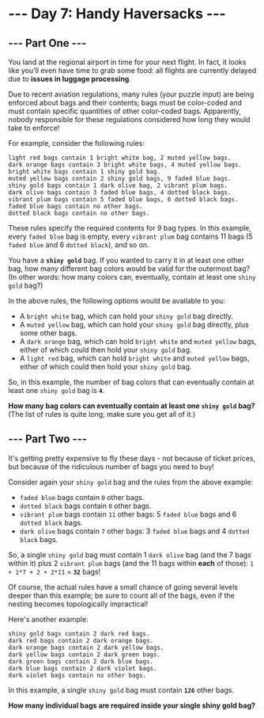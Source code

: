 # --- Day 7: Handy Haversacks ---

## --- Part One ---

You land at the regional airport in time for your next flight. In fact, it looks like you'll even have time to grab some food: all flights are currently delayed due to **issues in luggage processing**.

Due to recent aviation regulations, many rules (your puzzle input) are being enforced about bags and their contents; bags must be color-coded and must contain specific quantities of other color-coded bags. Apparently, nobody responsible for these regulations considered how long they would take to enforce!

For example, consider the following rules:

```?
light red bags contain 1 bright white bag, 2 muted yellow bags.
dark orange bags contain 3 bright white bags, 4 muted yellow bags.
bright white bags contain 1 shiny gold bag.
muted yellow bags contain 2 shiny gold bags, 9 faded blue bags.
shiny gold bags contain 1 dark olive bag, 2 vibrant plum bags.
dark olive bags contain 3 faded blue bags, 4 dotted black bags.
vibrant plum bags contain 5 faded blue bags, 6 dotted black bags.
faded blue bags contain no other bags.
dotted black bags contain no other bags.
```

These rules specify the required contents for 9 bag types. In this example, every `faded blue` bag is empty, every `vibrant plum` bag contains 11 bags (5 `faded blue` and 6 `dotted black`), and so on.

You have a **`shiny gold`** bag. If you wanted to carry it in at least one other bag, how many different bag colors would be valid for the outermost bag? (In other words: how many colors can, eventually, contain at least one `shiny gold` bag?)

In the above rules, the following options would be available to you:

- A `bright white` bag, which can hold your `shiny gold` bag directly.
- A `muted yellow` bag, which can hold your `shiny gold` bag directly, plus some other bags.
- A `dark orange` bag, which can hold `bright white` and `muted yellow` bags, either of which could then hold your `shiny gold` bag.
- A `light red` bag, which can hold `bright white` and `muted yellow` bags, either of which could then hold your `shiny gold` bag.

So, in this example, the number of bag colors that can eventually contain at least one `shiny gold` bag is **`4`**.

**How many bag colors can eventually contain at least one `shiny gold` bag?**
(The list of rules is quite long; make sure you get all of it.)

## --- Part Two ---

It's getting pretty expensive to fly these days - not because of ticket prices, but because of the ridiculous number of bags you need to buy!

Consider again your `shiny gold` bag and the rules from the above example:

- `faded blue` bags contain `0` other bags.
- `dotted black` bags contain `0` other bags.
- `vibrant plum` bags contain `11` other bags: 5 `faded blue` bags and 6 `dotted black` bags.
- `dark olive` bags contain `7` other bags: 3 `faded blue` bags and 4 `dotted black` bags.

So, a single `shiny gold` bag must contain 1 `dark olive` bag (and the 7 bags
within it) plus 2 `vibrant plum` bags (and the 11 bags within **each** of those):
`1 + 1*7 + 2 + 2*11` = **`32`** bags!

Of course, the actual rules have a small chance of going several levels deeper than this example; be sure to count all of the bags, even if the nesting becomes topologically impractical!

Here's another example:

```?
shiny gold bags contain 2 dark red bags.
dark red bags contain 2 dark orange bags.
dark orange bags contain 2 dark yellow bags.
dark yellow bags contain 2 dark green bags.
dark green bags contain 2 dark blue bags.
dark blue bags contain 2 dark violet bags.
dark violet bags contain no other bags.
```

In this example, a single `shiny gold` bag must contain **`126`** other bags.

**How many individual bags are required inside your single shiny gold bag?**
